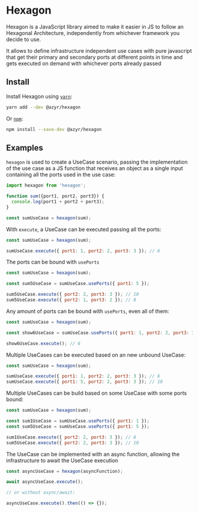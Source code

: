# Hexagon

Hexagon is a JavaScript library aimed to make it easier in JS to follow an Hexagonal Architecture, independently from whichever framework you decide to use.

It allows to define infrastructure independent use cases with pure javascript that get their primary and secondary ports at different points in time and gets executed on demand with whichever ports already passed

## Install

Install Hexagon using [`yarn`](https://yarnpkg.com/en/package/jest):

```bash
yarn add --dev @azyr/hexagon
```

Or [`npm`](https://www.npmjs.com/):

```bash
npm install --save-dev @azyr/hexagon
```

## Examples

`hexagon` is used to create a UseCase scenario, passing the implementation of the use case as a JS function that receives an object as a single input containing all the ports used in the use case:
```javascript
import hexagon from 'hexagon';

function sum({port1, port2, port3}) {
  console.log(port1 + port2 + port3);
}

const sumUseCase = hexagon(sum);
```

With `execute`, a UseCase can be executed passing all the ports:
```javascript
const sumUseCase = hexagon(sum);

sumUseCase.execute({ port1: 1, port2: 2, port3: 3 }); // 6
```

The ports can be bound with `usePorts`
```javascript
const sumUseCase = hexagon(sum);

const sum5UseCase = sumUseCase.usePorts({ port1: 5 });

sum5UseCase.execute({ port2: 2, port3: 3 }); // 10
sum5UseCase.execute({ port2: 1, port3: 2 }); // 8
```

Any amount of ports can be bound with `usePorts`, even all of them:
```javascript
const sumUseCase = hexagon(sum);

const show6UseCase = sumUseCase.usePorts({ port1: 1, port2: 2, port3: 3 });

show6UseCase.execute(); // 6
```

Multiple UseCases can be executed based on an new unbound UseCase:
```javascript
const sumUseCase = hexagon(sum);

sumUseCase.execute({ port1: 1, port2: 2, port3: 3 }); // 6
sumUseCase.execute({ port1: 5, port2: 2, port3: 3 }); // 10
```

Multiple UseCases can be build based on some UseCase with some ports bound:
```javascript
const sumUseCase = hexagon(sum);

const sum1UseCase = sumUseCase.usePorts({ port1: 1 });
const sum5UseCase = sumUseCase.usePorts({ port1: 5 });

sum1UseCase.execute({ port2: 2, port3: 3 }); // 6
sum5UseCase.execute({ port2: 2, port3: 3 }); // 10
```

The UseCase can be implemented with an async function, allowing the infrastructure to await the UseCase execution
```javascript
const asyncUseCase = hexagon(asyncFunction);

await asyncUseCase.execute();

// or without async/await:

asyncUseCase.execute().then(() => {});
```
